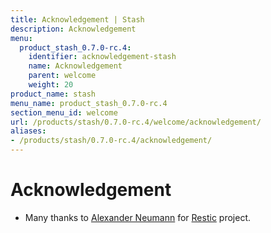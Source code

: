 ```yaml
---
title: Acknowledgement | Stash
description: Acknowledgement
menu:
  product_stash_0.7.0-rc.4:
    identifier: acknowledgement-stash
    name: Acknowledgement
    parent: welcome
    weight: 20
product_name: stash
menu_name: product_stash_0.7.0-rc.4
section_menu_id: welcome
url: /products/stash/0.7.0-rc.4/welcome/acknowledgement/
aliases:
- /products/stash/0.7.0-rc.4/acknowledgement/
---
```


# Acknowledgement
 - Many thanks to [Alexander Neumann](https://github.com/fd0) for [Restic](https://restic.net) project.
